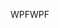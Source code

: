 <span data-ttu-id="f6f63-101">WPF</span><span class="sxs-lookup"><span data-stu-id="f6f63-101">WPF</span></span>